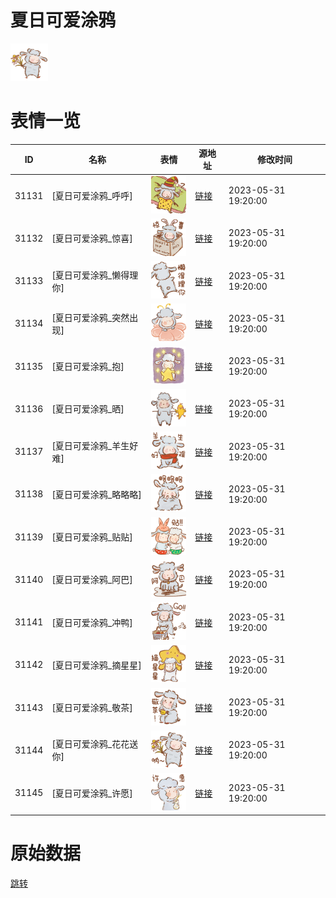 # 夏日可爱涂鸦

<img src="./cover.png" height="60" alt="cover" />

# 表情一览

|ID|名称|表情|源地址|修改时间|
|----|----|----|----|----|
|31131|[夏日可爱涂鸦_呼呼]|<img src="./pic/031131_%5B夏日可爱涂鸦_呼呼%5D.png" height="60" alt="呼呼"/>|[链接](https://i0.hdslb.com/bfs/garb/a95b931c2805ced3bc672e990ea532edaf7409d4.png)|2023-05-31 19:20:00|
|31132|[夏日可爱涂鸦_惊喜]|<img src="./pic/031132_%5B夏日可爱涂鸦_惊喜%5D.png" height="60" alt="惊喜"/>|[链接](https://i0.hdslb.com/bfs/garb/f181114f5f03bec63663fa6c7c5550dcd761006b.png)|2023-05-31 19:20:00|
|31133|[夏日可爱涂鸦_懒得理你]|<img src="./pic/031133_%5B夏日可爱涂鸦_懒得理你%5D.png" height="60" alt="懒得理你"/>|[链接](https://i0.hdslb.com/bfs/garb/3941a0d9b686b8f7b677cd72f9a18bc0598dd235.png)|2023-05-31 19:20:00|
|31134|[夏日可爱涂鸦_突然出现]|<img src="./pic/031134_%5B夏日可爱涂鸦_突然出现%5D.png" height="60" alt="突然出现"/>|[链接](https://i0.hdslb.com/bfs/garb/9c8c937bdec2cade00b14283b9170120f0911c43.png)|2023-05-31 19:20:00|
|31135|[夏日可爱涂鸦_抱]|<img src="./pic/031135_%5B夏日可爱涂鸦_抱%5D.png" height="60" alt="抱"/>|[链接](https://i0.hdslb.com/bfs/garb/ed0e5952d1f024e9da6872034945997e088ff208.png)|2023-05-31 19:20:00|
|31136|[夏日可爱涂鸦_晒]|<img src="./pic/031136_%5B夏日可爱涂鸦_晒%5D.png" height="60" alt="晒"/>|[链接](https://i0.hdslb.com/bfs/garb/963e2435c471a35f4c5010c2797bc46d53c6a415.png)|2023-05-31 19:20:00|
|31137|[夏日可爱涂鸦_羊生好难]|<img src="./pic/031137_%5B夏日可爱涂鸦_羊生好难%5D.png" height="60" alt="羊生好难"/>|[链接](https://i0.hdslb.com/bfs/garb/14e1a04e5f712456e5df9485619ed24e60db9d81.png)|2023-05-31 19:20:00|
|31138|[夏日可爱涂鸦_略略略]|<img src="./pic/031138_%5B夏日可爱涂鸦_略略略%5D.png" height="60" alt="略略略"/>|[链接](https://i0.hdslb.com/bfs/garb/336359e5a0a0489466b19d683bc910842d03f8f5.png)|2023-05-31 19:20:00|
|31139|[夏日可爱涂鸦_贴贴]|<img src="./pic/031139_%5B夏日可爱涂鸦_贴贴%5D.png" height="60" alt="贴贴"/>|[链接](https://i0.hdslb.com/bfs/garb/7699e4ccbeb3f85ebebfc8430f0d6ded38b5dd52.png)|2023-05-31 19:20:00|
|31140|[夏日可爱涂鸦_阿巴]|<img src="./pic/031140_%5B夏日可爱涂鸦_阿巴%5D.png" height="60" alt="阿巴"/>|[链接](https://i0.hdslb.com/bfs/garb/87e2762d565d950b86bd8f08148933f64026aa39.png)|2023-05-31 19:20:00|
|31141|[夏日可爱涂鸦_冲鸭]|<img src="./pic/031141_%5B夏日可爱涂鸦_冲鸭%5D.png" height="60" alt="冲鸭"/>|[链接](https://i0.hdslb.com/bfs/garb/5129f3a5ecf6c9f717da8831b373fb0e143ff922.png)|2023-05-31 19:20:00|
|31142|[夏日可爱涂鸦_摘星星]|<img src="./pic/031142_%5B夏日可爱涂鸦_摘星星%5D.png" height="60" alt="摘星星"/>|[链接](https://i0.hdslb.com/bfs/garb/f5b6f169e1d96330df9da2697490558fd6d2e5ef.png)|2023-05-31 19:20:00|
|31143|[夏日可爱涂鸦_敬茶]|<img src="./pic/031143_%5B夏日可爱涂鸦_敬茶%5D.png" height="60" alt="敬茶"/>|[链接](https://i0.hdslb.com/bfs/garb/09e2b2b767005d75970049ea64035d8ef241266e.png)|2023-05-31 19:20:00|
|31144|[夏日可爱涂鸦_花花送你]|<img src="./pic/031144_%5B夏日可爱涂鸦_花花送你%5D.png" height="60" alt="花花送你"/>|[链接](https://i0.hdslb.com/bfs/garb/c1903604f56a68d9c77472137f9f30cb833600ea.png)|2023-05-31 19:20:00|
|31145|[夏日可爱涂鸦_许愿]|<img src="./pic/031145_%5B夏日可爱涂鸦_许愿%5D.png" height="60" alt="许愿"/>|[链接](https://i0.hdslb.com/bfs/garb/372387a90b3c277070b65335637811b27556a925.png)|2023-05-31 19:20:00|

# 原始数据

[跳转](./raw.json)

